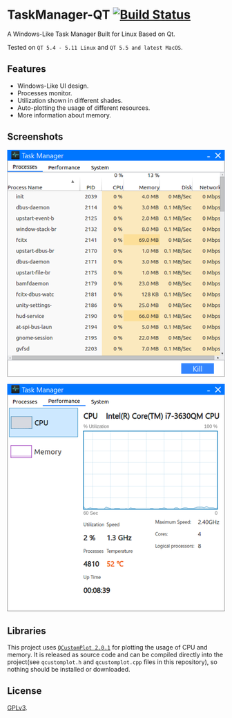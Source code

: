 # TaskManager-QT [![Build Status](https://travis-ci.com/RyanWangGit/TaskManager.svg?branch=master)](https://travis-ci.com/RyanWangGit/TaskManager)

A Windows-Like Task Manager Built for Linux Based on Qt.

Tested on `QT 5.4 - 5.11 Linux` and `QT 5.5 and latest MacOS`.

## Features
* Windows-Like UI design.
* Processes monitor.
* Utilization shown in different shades.
* Auto-plotting the usage of different resources.
* More information about memory.

## Screenshots
![#1](https://github.com/RyanWangGit/TaskManager/raw/master/Screenshots/1.png)

![#1](https://github.com/RyanWangGit/TaskManager/raw/master/Screenshots/2.png)

## Libraries
This project uses [`QCustomPlot 2.0.1`](https://www.qcustomplot.com/index.php/introduction) for plotting the usage of CPU and memory. It is released as source code and can be compiled directly into the project(see `qcustomplot.h` and `qcustomplot.cpp` files in this repository), so nothing should be installed or downloaded.

## License
[GPLv3](https://github.com/RyanWangGit/TaskManager/blob/master/LICENSE).
